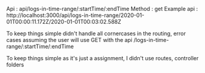 Api : api/logs-in-time-range/:startTime/:endTime
Method : get
Example api : http://localhost:3000/api/logs-in-time-range/2020-01-01T00:00:11.172Z/2020-01-01T00:03:02.588Z

To keep things simple didn't handle all cornercases in the routing, error cases
assuming the user will use GET with the api /logs-in-time-range/:startTime/:endTime

To keep things simple as it's just a assignment, I didn't use routes, controller folders
